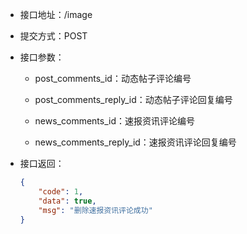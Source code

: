 * 接口地址：/image

* 提交方式：POST

* 接口参数：

  * post\_comments\_id：动态帖子评论编号

  * post\_comments\_reply\_id：动态帖子评论回复编号

  * news\_comments\_id：速报资讯评论编号

  * news\_comments\_reply\_id：速报资讯评论回复编号

* 接口返回：

  ```json
  {
      "code": 1,
      "data": true,
      "msg": "删除速报资讯评论成功"
  }
  ```



